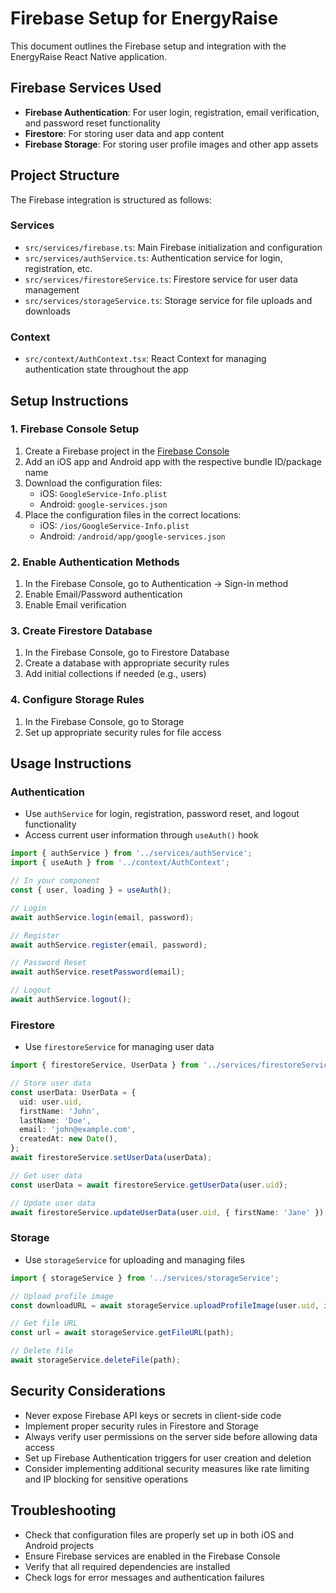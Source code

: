 # Firebase Setup for EnergyRaise

This document outlines the Firebase setup and integration with the EnergyRaise React Native application.

## Firebase Services Used

- **Firebase Authentication**: For user login, registration, email verification, and password reset functionality
- **Firestore**: For storing user data and app content
- **Firebase Storage**: For storing user profile images and other app assets

## Project Structure

The Firebase integration is structured as follows:

### Services

- `src/services/firebase.ts`: Main Firebase initialization and configuration
- `src/services/authService.ts`: Authentication service for login, registration, etc.
- `src/services/firestoreService.ts`: Firestore service for user data management
- `src/services/storageService.ts`: Storage service for file uploads and downloads

### Context

- `src/context/AuthContext.tsx`: React Context for managing authentication state throughout the app

## Setup Instructions

### 1. Firebase Console Setup

1. Create a Firebase project in the [Firebase Console](https://console.firebase.google.com/)
2. Add an iOS app and Android app with the respective bundle ID/package name
3. Download the configuration files:
   - iOS: `GoogleService-Info.plist`
   - Android: `google-services.json`
4. Place the configuration files in the correct locations:
   - iOS: `/ios/GoogleService-Info.plist`
   - Android: `/android/app/google-services.json`

### 2. Enable Authentication Methods

1. In the Firebase Console, go to Authentication → Sign-in method
2. Enable Email/Password authentication
3. Enable Email verification

### 3. Create Firestore Database

1. In the Firebase Console, go to Firestore Database
2. Create a database with appropriate security rules
3. Add initial collections if needed (e.g., users)

### 4. Configure Storage Rules

1. In the Firebase Console, go to Storage
2. Set up appropriate security rules for file access

## Usage Instructions

### Authentication

- Use `authService` for login, registration, password reset, and logout functionality
- Access current user information through `useAuth()` hook

```typescript
import { authService } from '../services/authService';
import { useAuth } from '../context/AuthContext';

// In your component
const { user, loading } = useAuth();

// Login
await authService.login(email, password);

// Register
await authService.register(email, password);

// Password Reset
await authService.resetPassword(email);

// Logout
await authService.logout();
```

### Firestore

- Use `firestoreService` for managing user data

```typescript
import { firestoreService, UserData } from '../services/firestoreService';

// Store user data
const userData: UserData = {
  uid: user.uid,
  firstName: 'John',
  lastName: 'Doe',
  email: 'john@example.com',
  createdAt: new Date(),
};
await firestoreService.setUserData(userData);

// Get user data
const userData = await firestoreService.getUserData(user.uid);

// Update user data
await firestoreService.updateUserData(user.uid, { firstName: 'Jane' });
```

### Storage

- Use `storageService` for uploading and managing files

```typescript
import { storageService } from '../services/storageService';

// Upload profile image
const downloadURL = await storageService.uploadProfileImage(user.uid, imageUri);

// Get file URL
const url = await storageService.getFileURL(path);

// Delete file
await storageService.deleteFile(path);
```

## Security Considerations

- Never expose Firebase API keys or secrets in client-side code
- Implement proper security rules in Firestore and Storage
- Always verify user permissions on the server side before allowing data access
- Set up Firebase Authentication triggers for user creation and deletion
- Consider implementing additional security measures like rate limiting and IP blocking for sensitive operations

## Troubleshooting

- Check that configuration files are properly set up in both iOS and Android projects
- Ensure Firebase services are enabled in the Firebase Console
- Verify that all required dependencies are installed
- Check logs for error messages and authentication failures
